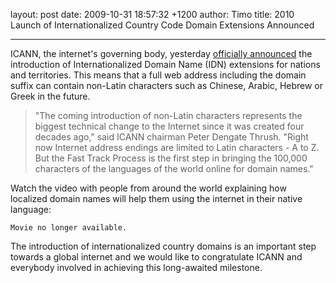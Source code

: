 layout: post
date: 2009-10-31 18:57:32 +1200
author: Timo
title: 2010 Launch of Internationalized Country Code Domain Extensions Announced


----

ICANN, the internet's governing body, yesterday [officially announced](http://www.icann.org/en/announcements/announcement-30oct09-en.htm) the introduction of Internationalized Domain Name (IDN) extensions for nations and territories. This means that a full web address including the domain suffix can contain non-Latin characters such as Chinese, Arabic, Hebrew or Greek in the future.

> "The coming introduction of non-Latin characters represents the biggest technical change to the Internet since it was created four decades ago," said ICANN chairman Peter Dengate Thrush. "Right now Internet address endings are limited to Latin characters - A to Z. But the Fast Track Process is the first step in bringing the 100,000 characters of the languages of the world online for domain names."

Watch the video with people from around the world explaining how localized domain names will help them using the internet in their native language:

`Movie no longer available.`

The introduction of internationalized country domains is an important step towards a global internet and we would like to congratulate ICANN and everybody involved in achieving this long-awaited milestone.
